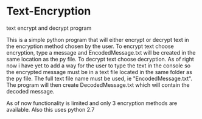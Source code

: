 # Text-Encryption
text encrypt and decrypt program

This is a simple python program that will either encrypt or decrypt text in the encryption method chosen by the user.
To encrypt text choose encryption, type a message and EncodedMessage.txt will be created in the same location as the py file.
To decrypt text choose decryption. As of right now i have yet to add a way for the user to type the text in the console so the 
encrypted message must be in a text file located in the same folder as the py file. The full text file name must be used, 
ie "EncodedMessage.txt". The program will then create DecodedMessage.txt which will contain the decoded message.

As of now functionality is limited and only 3 encryption methods are available.
Also this uses python 2.7
